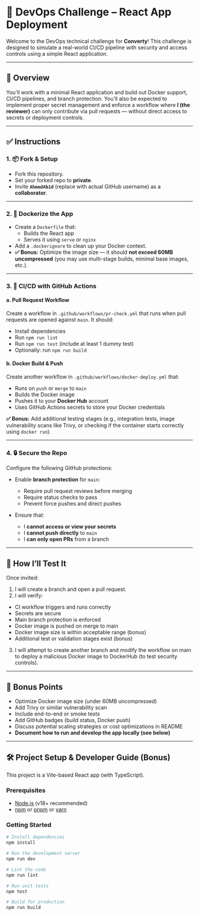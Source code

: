 # 🚀 DevOps Challenge – React App Deployment

Welcome to the DevOps technical challenge for **Converty**! This challenge is designed to simulate a real-world CI/CD pipeline with security and access controls using a simple React application.

---

## 🧾 Overview

You'll work with a minimal React application and build out Docker support, CI/CD pipelines, and branch protection. You'll also be expected to implement proper secret management and enforce a workflow where **I (the reviewer)** can only contribute via pull requests — without direct access to secrets or deployment controls.

---

## ✅ Instructions

### 1. 📦 Fork & Setup

- Fork this repository.
- Set your forked repo to **private**.
- Invite **`AhmedAb1d`** (replace with actual GitHub username) as a **collaborator**.

---

### 2. 🐳 Dockerize the App

- Create a `Dockerfile` that:
  - Builds the React app
  - Serves it using `serve` or `nginx`
- Add a `.dockerignore` to clean up your Docker context.
- **✅ Bonus:** Optimize the image size — it should **not exceed 60MB uncompressed** (you may use multi-stage builds, minimal base images, etc.).

---

### 3. 🔁 CI/CD with GitHub Actions

#### a. **Pull Request Workflow**

Create a workflow in `.github/workflows/pr-check.yml` that runs when pull requests are opened against `main`. It should:

- Install dependencies
- Run `npm run lint`
- Run `npm run test` (include at least 1 dummy test)
- Optionally: run `npm run build`

#### b. **Docker Build & Push**

Create another workflow in `.github/workflows/docker-deploy.yml` that:

- Runs on `push` or `merge` to `main`
- Builds the Docker image
- Pushes it to your **Docker Hub** account
- Uses GitHub Actions secrets to store your Docker credentials

**✅ Bonus:** Add additional testing stages (e.g., integration tests, image vulnerability scans like Trivy, or checking if the container starts correctly using `docker run`).

---

### 4. 🔒 Secure the Repo

Configure the following GitHub protections:

- Enable **branch protection** for `main`:

  - Require pull request reviews before merging
  - Require status checks to pass
  - Prevent force pushes and direct pushes

- Ensure that:
  - I **cannot access or view your secrets**
  - I **cannot push directly** to `main`
  - I **can only open PRs** from a branch

---

## 🧪 How I’ll Test It

Once invited:

1. I will create a branch and open a pull request.
2. I will verify:
  - CI workflow triggers and runs correctly
  - Secrets are secure
  - Main branch protection is enforced
  - Docker image is pushed on merge to main
  - Docker image size is within acceptable range (bonus)
  - Additional test or validation stages exist (bonus)
3. I will attempt to create another branch and modify the workflow on main to deploy a malicious Docker image to DockerHub (to test security controls).

---

## 🌟 Bonus Points

- Optimize Docker image size (under 60MB uncompressed)
- Add Trivy or similar vulnerability scan
- Include end-to-end or smoke tests
- Add GitHub badges (build status, Docker push)
- Discuss potential scaling strategies or cost optimizations in README
- **Document how to run and develop the app locally (see below)**

---

## 🛠️ Project Setup & Developer Guide (Bonus)

This project is a Vite-based React app (with TypeScript).

### Prerequisites

- [Node.js](https://nodejs.org/) (v18+ recommended)
- [npm](https://www.npmjs.com/) or [pnpm](https://pnpm.io/) or [yarn](https://yarnpkg.com/)

### Getting Started

```bash
# Install dependencies
npm install

# Run the development server
npm run dev

# Lint the code
npm run lint

# Run unit tests
npm test

# Build for production
npm run build
```
